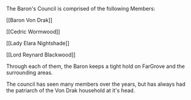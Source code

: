 The Baron's Council is comprised of the following Members:

[[Baron Von Drak]]

[[Cedric Wormwood]]

[[Lady Elara Nightshade]]

[[Lord Reynard Blackwood]]


Through each of them, the Baron keeps a tight hold on FarGrove and the surrounding areas.

The council has seen many members over the years, but has always had the patriarch of the Von Drak household at it's head.
